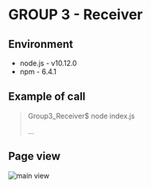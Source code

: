# GROUP 3 - Receiver

## Environment

* node.js - v10.12.0
* npm - 6.4.1

## Example of call

> Group3_Receiver$ node index.js
> 
> ...

## Page view

![main view](https://raw.githubusercontent.com/MERA-IOT-COURSE/Group3_Receiver/master/screens/main_view.png)

